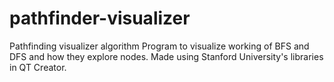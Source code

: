 # pathfinder-visualizer

Pathfinding visualizer algorithm
Program to visualize working of BFS and DFS and how they explore nodes. Made using Stanford University's libraries in QT Creator.
